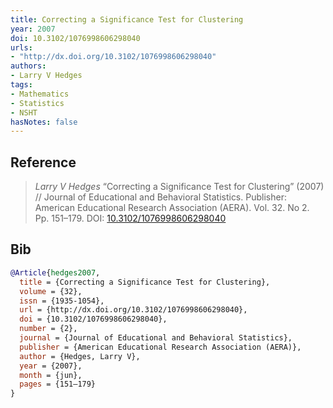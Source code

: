 ```yaml
---
title: Correcting a Significance Test for Clustering
year: 2007
doi: 10.3102/1076998606298040
urls:
- "http://dx.doi.org/10.3102/1076998606298040"
authors:
- Larry V Hedges
tags:
- Mathematics
- Statistics
- NSHT
hasNotes: false
---
```


## Reference

> <i>Larry V Hedges</i> “Correcting a Significance Test for Clustering” (2007) // Journal of Educational and Behavioral Statistics. Publisher: American Educational Research Association (AERA). Vol.&nbsp;32. No&nbsp;2. Pp.&nbsp;151–179. DOI:&nbsp;<a href='https://doi.org/10.3102/1076998606298040'>10.3102/1076998606298040</a>

## Bib

```bib
@Article{hedges2007,
  title = {Correcting a Significance Test for Clustering},
  volume = {32},
  issn = {1935-1054},
  url = {http://dx.doi.org/10.3102/1076998606298040},
  doi = {10.3102/1076998606298040},
  number = {2},
  journal = {Journal of Educational and Behavioral Statistics},
  publisher = {American Educational Research Association (AERA)},
  author = {Hedges, Larry V},
  year = {2007},
  month = {jun},
  pages = {151–179}
}
```
